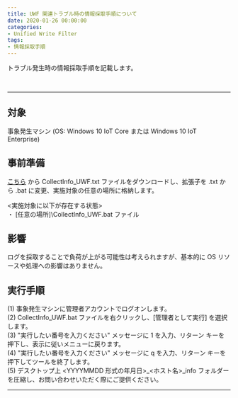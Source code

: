 ```yaml
---
title: UWF 関連トラブル時の情報採取手順について
date: 2020-01-26 00:00:00
categories:
- Unified Write Filter
tags:
- 情報採取手順
---
```

トラブル発生時の情報採取手順を記載します。
<!-- more -->
<br>

***
## 対象
事象発生マシン (OS: Windows 10 IoT Core または Windows 10 IoT Enterprise)  

## 事前準備
[こちら](https://jpiotblog.github.io/files/CollectInfo_UWF.txt "CollectInfo_UWF.txt") から CollectInfo_UWF.txt ファイルをダウンロードし、拡張子を .txt から .bat に変更、実施対象の任意の場所に格納します。  

<実施対象に以下が存在する状態>  
・ [任意の場所]\CollectInfo_UWF.bat ファイル

## 影響
ログを採取することで負荷が上がる可能性は考えられますが、基本的に OS リソースや処理への影響はありません。  

## 実行手順
(1) 事象発生マシンに管理者アカウントでログオンします。  
(2) CollectInfo_UWF.bat ファイルを右クリックし、[管理者として実行] を選択します。  
(3) "実行したい番号を入力ください" メッセージに 1 を入力、リターン キーを押下し、表示に従いメニューに戻ります。  
(4) "実行したい番号を入力ください" メッセージに q を入力、リターン キーを押下してツールを終了します。  
(5) デスクトップ上 <YYYYMMDD 形式の年月日>_<ホスト名>_info フォルダーを圧縮し、お問い合わせいただく際にご提供ください。  
***